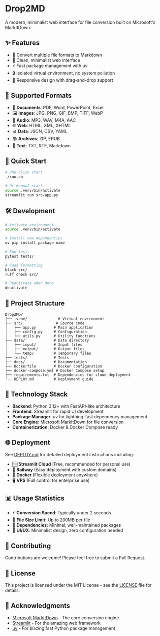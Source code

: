 # Drop2MD

A modern, minimalist web interface for file conversion built on Microsoft's MarkItDown.

## ✨ Features

- 🚀 Convert multiple file formats to Markdown
- 🎨 Clean, minimalist web interface
- ⚡ Fast package management with uv
- 🔒 Isolated virtual environment, no system pollution
- 📱 Responsive design with drag-and-drop support

## 📄 Supported Formats

- 📄 **Documents**: PDF, Word, PowerPoint, Excel
- 🖼️ **Images**: JPG, PNG, GIF, BMP, TIFF, WebP
- 🎵 **Audio**: MP3, WAV, M4A, AAC
- 🌐 **Web**: HTML, XML, XHTML
- 📊 **Data**: JSON, CSV, YAML
- 📚 **Archives**: ZIP, EPUB
- 📝 **Text**: TXT, RTF, Markdown

## 🚀 Quick Start

```bash
# One-click start
./run.sh

# Or manual start
source .venv/bin/activate
streamlit run src/app.py
```

## 🛠️ Development

```bash
# Activate environment
source .venv/bin/activate

# Install new dependencies
uv pip install package-name

# Run tests
pytest tests/

# Code formatting
black src/
ruff check src/

# Deactivate when done
deactivate
```

## 📁 Project Structure

```
Drop2MD/
├── .venv/              # Virtual environment
├── src/               # Source code
│   ├── app.py        # Main application
│   ├── config.py     # Configuration
│   └── utils.py      # Utility functions
├── data/             # Data directory
│   ├── input/        # Input files
│   ├── output/       # Output files
│   └── temp/         # Temporary files
├── tests/            # Tests
├── docs/             # Documentation
├── Dockerfile        # Docker configuration
├── docker-compose.yml # Docker Compose setup
├── requirements.txt  # Dependencies for cloud deployment
└── DEPLOY.md         # Deployment guide
```

## 🎯 Technology Stack

- **Backend**: Python 3.12+ with FastAPI-like architecture
- **Frontend**: Streamlit for rapid UI development
- **Package Manager**: uv for lightning-fast dependency management
- **Core Engine**: Microsoft MarkItDown for file conversion
- **Containerization**: Docker & Docker Compose ready

## 🌐 Deployment

See [DEPLOY.md](DEPLOY.md) for detailed deployment instructions including:

- 🆓 **Streamlit Cloud** (Free, recommended for personal use)
- 🚀 **Railway** (Easy deployment with custom domains)
- 🐳 **Docker** (Flexible deployment anywhere)
- 🖥️ **VPS** (Full control for enterprise use)

## 📊 Usage Statistics

- ⚡ **Conversion Speed**: Typically under 2 seconds
- 📏 **File Size Limit**: Up to 200MB per file
- 🔧 **Dependencies**: Minimal, well-maintained packages
- 🎨 **UI/UX**: Minimalist design, zero configuration needed

## 🤝 Contributing

Contributions are welcome! Please feel free to submit a Pull Request.

## 📄 License

This project is licensed under the MIT License - see the [LICENSE](LICENSE) file for details.

## 🙏 Acknowledgments

- [Microsoft MarkItDown](https://github.com/microsoft/markitdown) - The core conversion engine
- [Streamlit](https://streamlit.io/) - For the amazing web framework
- [uv](https://github.com/astral-sh/uv) - For blazing fast Python package management
